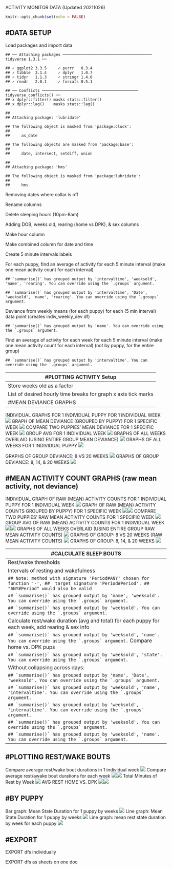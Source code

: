 
ACTIVITY MONITOR DATA (Updated 20211026)

``` r
knitr::opts_chunk$set(echo = FALSE)
```

## \#DATA SETUP

Load packages and import data

    ## ── Attaching packages ─────────────────────────────────────── tidyverse 1.3.1 ──

    ## ✓ ggplot2 3.3.5     ✓ purrr   0.3.4
    ## ✓ tibble  3.1.4     ✓ dplyr   1.0.7
    ## ✓ tidyr   1.1.3     ✓ stringr 1.4.0
    ## ✓ readr   2.0.1     ✓ forcats 0.5.1

    ## ── Conflicts ────────────────────────────────────────── tidyverse_conflicts() ──
    ## x dplyr::filter() masks stats::filter()
    ## x dplyr::lag()    masks stats::lag()

    ## 
    ## Attaching package: 'lubridate'

    ## The following object is masked from 'package:clock':
    ## 
    ##     as_date

    ## The following objects are masked from 'package:base':
    ## 
    ##     date, intersect, setdiff, union

    ## 
    ## Attaching package: 'hms'

    ## The following object is masked from 'package:lubridate':
    ## 
    ##     hms

Removing dates where collar is off

Rename columns

Delete sleeping hours (10pm-8am)

Adding DOB, weeks old, rearing (home vs DPK), & sex columns

Make hour column

Make combined column for date and time

Create 5 minute intervals labels

For each puppy, find an average of activity for each 5 minute interval
(make one mean activity count for each interval)

    ## `summarise()` has grouped output by 'intervaltime', 'weeksold', 'name', 'rearing'. You can override using the `.groups` argument.

    ## `summarise()` has grouped output by 'intervaltime', 'Date', 'weeksold', 'name', 'rearing'. You can override using the `.groups` argument.

Deviance from weekly means (for each puppy) for each (5 min interval)
data point (creates indiv\_weekly\_dev df)

    ## `summarise()` has grouped output by 'name'. You can override using the `.groups` argument.

Find an average of activity for each week for each 5 minute interval
(make one mean activity count for each interval) (not by puppy, for the
entire group)

    ## `summarise()` has grouped output by 'intervaltime'. You can override using the `.groups` argument.

| \#PLOTTING ACTIVITY Setup                                      |
|----------------------------------------------------------------|
| Store weeks old as a factor                                    |
| List of desired hourly time breaks for graph x axis tick marks |
| \#MEAN DEVIANCE GRAPHS                                         |

INDIVIDUAL GRAPHS FOR 1 INDIVIDUAL PUPPY FOR 1 INDIVIDUAL WEEK
![](code_files/figure-gfm/unnamed-chunk-15-1.png)<!-- --> GRAPH OF MEAN
DEVIANCE (GROUPED BY PUPPY) FOR 1 SPECIFIC WEEK
![](code_files/figure-gfm/unnamed-chunk-16-1.png)<!-- --> COMPARE TWO
PUPPIES’ MEAN DEVIANCE FOR 1 SPECIFIC WEEK
![](code_files/figure-gfm/unnamed-chunk-17-1.png)<!-- --> GROUP AVG FOR
1 INDIVIDUAL WEEK
![](code_files/figure-gfm/unnamed-chunk-18-1.png)<!-- --> GRAPHS OF ALL
WEEKS OVERLAID (USING ENTIRE GROUP MEAN DEVIANCE)
![](code_files/figure-gfm/unnamed-chunk-19-1.png)<!-- --> GRAPHS OF ALL
WEEKS FOR 1 INDIVIDUAL PUPPY
![](code_files/figure-gfm/unnamed-chunk-20-1.png)<!-- -->

GRAPHS OF GROUP DEVIANCE: 8 VS 20 WEEKS
![](code_files/figure-gfm/unnamed-chunk-21-1.png)<!-- --> GRAPHS OF
GROUP DEVIANCE: 8, 14, & 20 WEEKS
![](code_files/figure-gfm/unnamed-chunk-22-1.png)<!-- -->

## \#MEAN ACTIVITY COUNT GRAPHS (raw mean activity, not deviance)

INDIVIDUAL GRAPH OF RAW (MEAN) ACTIVITY COUNTS FOR 1 INDIVIDUAL PUPPY
FOR 1 INDIVIDUAL WEEK
![](code_files/figure-gfm/unnamed-chunk-23-1.png)<!-- --> GRAPH OF RAW
(MEAN) ACTIVITY COUNTS GROUPED BY PUPPY) FOR 1 SPECIFIC WEEK
![](code_files/figure-gfm/unnamed-chunk-24-1.png)<!-- -->![](code_files/figure-gfm/unnamed-chunk-24-2.png)<!-- -->
COMPARE TWO PUPPIES’ RAW MEAN ACTIVITY COUNTS FOR 1 SPECIFIC WEEK
![](code_files/figure-gfm/unnamed-chunk-25-1.png)<!-- --> GROUP AVG OF
RAW (MEAN) ACTIVITY COUNTS FOR 1 INDIVIDUAL WEEK
![](code_files/figure-gfm/unnamed-chunk-26-1.png)<!-- -->![](code_files/figure-gfm/unnamed-chunk-26-2.png)<!-- -->
GRAPHS OF ALL WEEKS OVERLAID (USING ENTIRE GROUP RAW MEAN ACTIVITY
COUNTS) ![](code_files/figure-gfm/unnamed-chunk-27-1.png)<!-- --> GRAPHS
OF GROUP: 8 VS 20 WEEKS (RAW MEAN ACTIVITY COUNTS)
![](code_files/figure-gfm/unnamed-chunk-28-1.png)<!-- --> GRAPHS OF
GROUP: 8, 14, & 20 WEEKS
![](code_files/figure-gfm/unnamed-chunk-29-1.png)<!-- -->

| \#CALCULATE SLEEP BOUTS                                                                                                                           |
|---------------------------------------------------------------------------------------------------------------------------------------------------|
| Rest/wake thresholds                                                                                                                              |
| Intervals of resting and wakefulness                                                                                                              |
| `## Note: method with signature 'Period#ANY' chosen for function '-', ##  target signature 'Period#Period'. ##  "ANY#Period" would also be valid` |
| `` ## `summarise()` has grouped output by 'name', 'weeksold'. You can override using the `.groups` argument. ``                                   |
| `` ## `summarise()` has grouped output by 'weeksold'. You can override using the `.groups` argument. ``                                           |
| Calculate rest/wake duration (avg and total) for each puppy for each week, add rearing & sex info                                                 |
| `` ## `summarise()` has grouped output by 'weeksold', 'name'. You can override using the `.groups` argument. `` Compare home vs. DPK pups         |
| `` ## `summarise()` has grouped output by 'weeksold', 'state'. You can override using the `.groups` argument. ``                                  |
| Without collapsing across days:                                                                                                                   |
| `` ## `summarise()` has grouped output by 'name', 'Date', 'weeksold'. You can override using the `.groups` argument. ``                           |
| `` ## `summarise()` has grouped output by 'weeksold', 'name', 'intervaltime'. You can override using the `.groups` argument. ``                   |
| `` ## `summarise()` has grouped output by 'weeksold', 'intervaltime'. You can override using the `.groups` argument. ``                           |
| `` ## `summarise()` has grouped output by 'weeksold'. You can override using the `.groups` argument. ``                                           |
| `` ## `summarise()` has grouped output by 'weeksold', 'name'. You can override using the `.groups` argument. ``                                   |

## \#PLOTTING REST/WAKE BOUTS

Compare average rest/wake bout durations in 1 individual week
![](code_files/figure-gfm/unnamed-chunk-35-1.png)<!-- --> Compare
average rest/awake bout durations for each week
![](code_files/figure-gfm/unnamed-chunk-36-1.png)<!-- -->![](code_files/figure-gfm/unnamed-chunk-36-2.png)<!-- -->
Total Minutes of Rest by Week
![](code_files/figure-gfm/unnamed-chunk-37-1.png)<!-- --> AVG REST HOME
VS. DPK
![](code_files/figure-gfm/unnamed-chunk-38-1.png)<!-- -->![](code_files/figure-gfm/unnamed-chunk-38-2.png)<!-- -->

## \#BY PUPPY

Bar graph: Mean State Duration for 1 puppy by weeks
![](code_files/figure-gfm/unnamed-chunk-39-1.png)<!-- --> Line graph:
Mean State Duration for 1 puppy by weeks
![](code_files/figure-gfm/unnamed-chunk-40-1.png)<!-- --> Line graph:
mean rest state duration by week for each puppy
![](code_files/figure-gfm/unnamed-chunk-41-1.png)<!-- -->

## \#EXPORT

EXPORT dfs individually

EXPORT dfs as sheets on one doc
